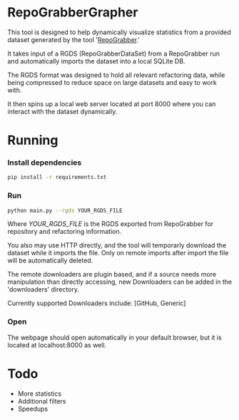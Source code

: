 # RepoGrabberGrapher
This tool is designed to help dynamically visualize statistics from a provided dataset generated by the tool '[RepoGrabber](https://github.com/aiapo/RepoGrabber).'

It takes input of a RGDS (RepoGrabberDataSet) from a RepoGrabber run and automatically imports the dataset into a local SQLite DB.

The RGDS format was designed to hold all relevant refactoring data, while being compressed to reduce space on large datasets and easy to work with.

It then spins up a local web server located at port 8000 where you can interact with the dataset dynamically.

# Running
### Install dependencies
```bash
pip install -r requirements.txt
```

### Run
```bash
python main.py --rgds YOUR_RGDS_FILE 
```

Where *YOUR_RGDS_FILE* is the RGDS exported from RepoGrabber for repository and refactoring information.

You also may use HTTP directly, and the tool will temporarly download the dataset while it imports the file. Only on remote imports after import the file will be automatically deleted.

The remote downloaders are plugin based, and if a source needs more manipulation than directly accessing, new Downloaders can be added in the 'downloaders' directory.

Currently supported Downloaders include: [GitHub, Generic]

### Open
The webpage should open automatically in your default browser, but it is located at localhost:8000 as well.

# Todo
* More statistics
* Additional filters
* Speedups

